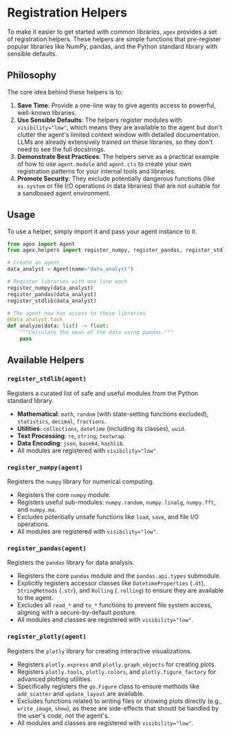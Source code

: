 # Registration Helpers

To make it easier to get started with common libraries, `agex` provides a set of registration helpers. These helpers are simple functions that pre-register popular libraries like NumPy, pandas, and the Python standard library with sensible defaults.

## Philosophy

The core idea behind these helpers is to:

1.  **Save Time**: Provide a one-line way to give agents access to powerful, well-known libraries.
2.  **Use Sensible Defaults**: The helpers register modules with `visibility="low"`, which means they are available to the agent but don't clutter the agent's limited context window with detailed documentation. LLMs are already extensively trained on these libraries, so they don't need to see the full docstrings.
3.  **Demonstrate Best Practices**: The helpers serve as a practical example of how to use `agent.module` and `agent.cls` to create your own registration patterns for your internal tools and libraries.
4.  **Promote Security**: They exclude potentially dangerous functions (like `os.system` or file I/O operations in data libraries) that are not suitable for a sandboxed agent environment.

## Usage

To use a helper, simply import it and pass your agent instance to it.

```python
from agex import Agent
from agex.helpers import register_numpy, register_pandas, register_stdlib

# Create an agent
data_analyst = Agent(name="data_analyst")

# Register libraries with one line each
register_numpy(data_analyst)
register_pandas(data_analyst)
register_stdlib(data_analyst)

# The agent now has access to these libraries
@data_analyst.task
def analyze(data: list) -> float:
    """Calculate the mean of the data using pandas."""
    pass
```

## Available Helpers

### `register_stdlib(agent)`

Registers a curated list of safe and useful modules from the Python standard library.

-   **Mathematical**: `math`, `random` (with state-setting functions excluded), `statistics`, `decimal`, `fractions`.
-   **Utilities**: `collections`, `datetime` (including its classes), `uuid`.
-   **Text Processing**: `re`, `string`, `textwrap`.
-   **Data Encoding**: `json`, `base64`, `hashlib`.
-   All modules are registered with `visibility="low"`.

### `register_numpy(agent)`

Registers the `numpy` library for numerical computing.

-   Registers the core `numpy` module.
-   Registers useful sub-modules: `numpy.random`, `numpy.linalg`, `numpy.fft`, and `numpy.ma`.
-   Excludes potentially unsafe functions like `load`, `save`, and file I/O operations.
-   All modules are registered with `visibility="low"`.

### `register_pandas(agent)`

Registers the `pandas` library for data analysis.

-   Registers the core `pandas` module and the `pandas.api.types` submodule.
-   Explicitly registers accessor classes like `DatetimeProperties` (`.dt`), `StringMethods` (`.str`), and `Rolling` (`.rolling`) to ensure they are available to the agent.
-   Excludes all `read_*` and `to_*` functions to prevent file system access, aligning with a secure-by-default posture.
-   All modules and classes are registered with `visibility="low"`.

### `register_plotly(agent)`

Registers the `plotly` library for creating interactive visualizations.

-   Registers `plotly.express` and `plotly.graph_objects` for creating plots.
-   Registers `plotly.tools`, `plotly.colors`, and `plotly.figure_factory` for advanced plotting utilities.
-   Specifically registers the `go.Figure` class to ensure methods like `add_scatter` and `update_layout` are available.
-   Excludes functions related to writing files or showing plots directly (e.g., `write_image`, `show`), as these are side-effects that should be handled by the user's code, not the agent's.
-   All modules and classes are registered with `visibility="low"`. 
